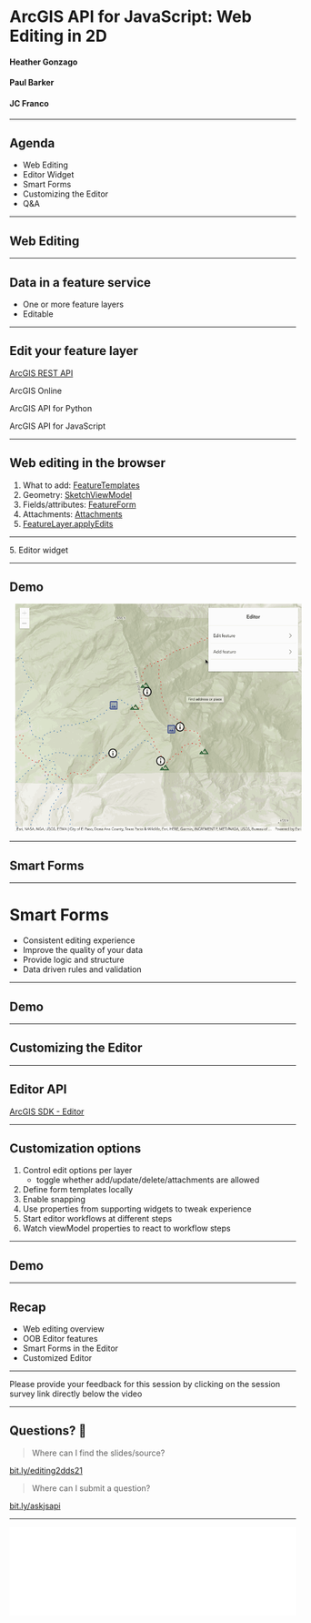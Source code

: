<!-- .slide: data-background="../node_modules/esri-reveal.js-templates/img/2021/dev-summit/bg-1.png" data-background-size="cover" -->

# ArcGIS API for JavaScript: Web Editing in 2D

#### Heather Gonzago
#### Paul Barker
#### JC Franco

---

<!-- .slide: data-background="../node_modules/esri-reveal.js-templates/img/2021/dev-summit/bg-3.png" data-background-size="cover" -->

## Agenda

* Web Editing
* Editor Widget
* Smart Forms
* Customizing the Editor
* Q&A

---

## Web Editing

<!-- .slide: data-background="../node_modules/esri-reveal.js-templates/img/2021/dev-summit/bg-3.png" data-background-size="cover" -->

---

## Data in a feature service

* One or more feature layers
* Editable

---

## Edit your feature layer

<u>ArcGIS REST API</u>

ArcGIS Online

ArcGIS API for Python

ArcGIS API for JavaScript

---

## Web editing in the browser

1. What to add: [FeatureTemplates](http://developers.arcgis.com/javascript/latest/api-reference/esri-widgets-FeatureTemplates.html)
2. Geometry: [SketchViewModel](http://developers.arcgis.com/javascript/latest/api-reference/esri-widgets-Sketch-SketchViewModel.html)
3. Fields/attributes: [FeatureForm](http://developers.arcgis.com/javascript/latest/api-reference/esri-widgets-FeatureForm.html)
3. Attachments: [Attachments](http://developers.arcgis.com/javascript/latest/api-reference/esri-widgets-Attachments.html)
4. [FeatureLayer.applyEdits](http://developers.arcgis.com/javascript/latest/api-reference/esri-layers-FeatureLayer.html#applyEdits)
<hr>
5. Editor widget

---

<!-- .slide: data-background="../node_modules/esri-reveal.js-templates/img/2021/dev-summit/bg-4.png" data-background-size="cover" -->

## Demo

[<img src="./images/editor-in-action.gif" height="400" style="margin-left:10px; margin-right: 10px;"/>](../demos/basic-editing/)

---

<!-- .slide: data-background="../node_modules/esri-reveal.js-templates/img/2021/dev-summit/bg-3.png" data-background-size="cover" -->

## Smart Forms

---

# Smart Forms

* Consistent editing experience
* Improve the quality of your data
* Provide logic and structure
* Data driven rules and validation

---

## Demo

<!-- .slide: data-background="../node_modules/esri-reveal.js-templates/img/2021/dev-summit/bg-4.png" data-background-size="cover" -->

---

<!-- .slide: data-background="../node_modules/esri-reveal.js-templates/img/2021/dev-summit/bg-3.png" data-background-size="cover" -->

## Customizing the Editor

---

## Editor API

[ArcGIS SDK - Editor](https://next.sites.afd.arcgis.com/javascript/latest/api-reference/esri-widgets-Editor.html) 

---

## Customization options

1. <!-- .element: class="fragment" data-fragment-index="0" --> Control edit options per layer
    - <!-- .element: class="fragment" data-fragment-index="0" --> toggle whether add/update/delete/attachments are allowed
1. <!-- .element: class="fragment" data-fragment-index="1" --> Define form templates locally 
1. <!-- .element: class="fragment" data-fragment-index="2" --> Enable snapping
1. <!-- .element: class="fragment" data-fragment-index="3" --> Use properties from supporting widgets to tweak experience
1. <!-- .element: class="fragment" data-fragment-index="4" --> Start editor workflows at different steps
1. <!-- .element: class="fragment" data-fragment-index="5" --> Watch viewModel properties to react to workflow steps

---

<!-- .slide: data-background="../node_modules/esri-reveal.js-templates/img/2021/dev-summit/bg-4.png" data-background-size="cover" -->

## Demo

---

<!-- .slide: data-background="../node_modules/esri-reveal.js-templates/img/2021/dev-summit/bg-3.png" data-background-size="cover" -->

## Recap

* Web editing overview 
* OOB Editor features  
* Smart Forms in the Editor 
* Customized Editor 

---

<section data-markdown data-background="../node_modules/esri-reveal.js-templates/img/2021/dev-summit/bg-5.png">

Please provide your feedback for this session by clicking on the session survey link directly below the video

<!-- .element: style="margin: 0 20%;" -->

---

<!-- .slide: data-background="../node_modules/esri-reveal.js-templates/img/2021/dev-summit/bg-3.png" data-background-size="cover" -->

# Questions? 🤔

> Where can I find the slides/source?

[bit.ly/editing2dds21](http://bit.ly/editing2dds21)

> Where can I submit a question?

[bit.ly/askjsapi](http://bit.ly/askjsapi)

---

<section data-markdown data-background="../node_modules/esri-reveal.js-templates/img/2021/dev-summit/bg-5.png">

<img src="../node_modules/esri-reveal.js-templates/img/esri-science-logo-white.png" />
